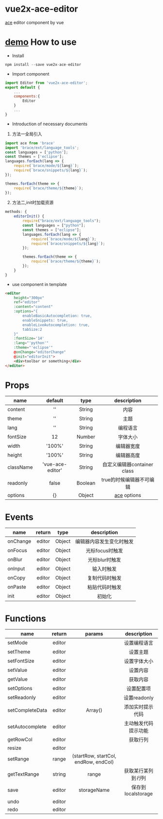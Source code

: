 vue2x-ace-editor
=
[ace](https://ace.c9.io/) editor component by vue

[demo](https://zjfcool.github.io/vue2x-ace-editor/example/dist)
How to use
=
* Install
```javascript
npm install --save vue2x-ace-editor
```
* Import component
```javascript
import Editor from 'vue2x-ace-editor';
export default {
    ...
    components:{
        Editor
    }
    ...
}
```
* Introduction of necessary documents
1. 方法一全局引入
```javascript
import ace from 'brace'
import 'brace/ext/language_tools';
const languages = ['python'];
const themes = ['eclipse'];
languages.forEach(lang => {
    require(`brace/mode/${lang}`);
    require(`brace/snippets/${lang}`);
});

themes.forEach(theme => {
    require(`brace/theme/${theme}`);
});
```
2. 方法二,init时加载资源
```javascript
methods: {
    editorInit() {
        require("brace/ext/language_tools");
        const languages = ["python"];
        const themes = ["eclipse"];
        languages.forEach(lang => {
            require(`brace/mode/${lang}`);
            require(`brace/snippets/${lang}`);
        });

        themes.forEach(theme => {
            require(`brace/theme/${theme}`);
        });
    }
}
```
* use component in template
``` html
<editor 
    height="300px" 
    ref="editor" 
    :content="content"  
    :options="{
        enableBasicAutocompletion: true,
        enableSnippets: true,
        enableLiveAutocompletion: true,
        tabSize:2
    }" 
    :fontSize='14' 
    :lang="'python'" 
    :theme="'eclipse'"
    @onChange="editorChange"
    @init="editorInit">
    <div>toolbar or something</div>    
</editor>
```

Props
=

| name      | default    | type      | description     |
| ---------- | :-----------:  | :-----------: | :-----------: |
| content     | ''     | String | 内容 |
| theme     | ''     | String | 主题 |
| lang     | ''     | String | 编程语言 |
| fontSize     | 12     | Number | 字体大小 |
| width     | '100%'     | String | 编辑器宽度 |
| height     | '100%'     | String | 编辑器高度 |
| className     | 'vue-ace-editor'     | String | 自定义编辑器container class |
| readonly     | false     | Boolean | true的时候编辑器不可编辑 |
| options     | {}     | Object | [ace](https://ace.c9.io/) options |

Events
=

| name      | return    | type      | description     |
| ---------- | :-----------:  | :-----------: | :-----------: |
| onChange     | editor     | Object | 编辑器内容发生变化时触发 |
| onFocus     | editor     | Object | 光标focus时触发  |
| onBlur     | editor    | Object | 光标blur时触发 |
| onInput     | editor     | Object | 输入时触发 |
| onCopy     | editor     | Object | 复制代码时触发 |
| onPaste     | editor     | Object | 粘贴代码时触发 |
| init     | editor     | Object | 初始化 |

Functions
=

| name      | return    | params      | description     |
| ---------- | :-----------:  | :-----------: | :-----------: |
| setMode     | editor     |  | 设置编程语言 |
| setTheme     | editor     |  | 设置主题  |
| setFontSize     | editor    |  | 设置字体大小 |
| setValue     | editor     |  | 设置内容 |
| getValue     | editor     |  | 获取内容 |
| setOptions     | editor     |  | 设置配置项 |
| setReadonly     | editor     |  | 设置readonly |
| setCompleteData     | editor     | Array() | 添加实时提示代码 |
| setAutocomplete     | editor     |  | 主动触发代码提示功能 |
| getRowCol     | editor     |  | 获取行列 |
| resize     | editor     |  |  |
| setRange     | range     | (startRow, startCol, endRow, endCol) |  |
| getTextRange     | string     | range | 获取某行某列到*行*列 |
| save     | editor     | storageName | 保存到localstorage |
| undo     | editor     |  |  |
| redo     | editor     |  |  |